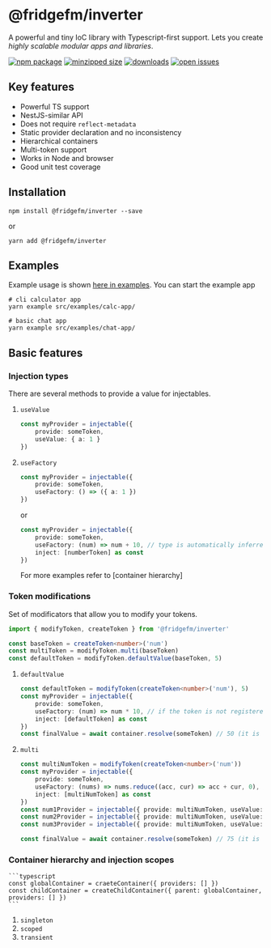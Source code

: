 # @fridgefm/inverter
A powerful and tiny IoC library with Typescript-first support. Lets you create _highly scalable modular apps and libraries_.

[![npm package](https://img.shields.io/npm/v/@fridgefm/inverter?style=flat-square)](https://www.npmjs.com/package/@fridgefm/inverter)
[![minzipped size](https://img.shields.io/bundlephobia/minzip/@fridgefm/inverter?style=flat-square)](https://bundlephobia.com/package/@fridgefm/inverter)
[![downloads](https://img.shields.io/npm/dt/@fridgefm/inverter?style=flat-square)](https://www.npmjs.com/package/@fridgefm/inverter)
[![open issues](https://img.shields.io/github/issues-raw/ch1ller0/fridgefm-inverter?style=flat-square)](https://github.com/ch1ller0/fridgefm-inverter/issues)

## Key features
- Powerful TS support
- NestJS-similar API
- Does not require `reflect-metadata`
- Static provider declaration and no inconsistency
- Hierarchical containers
- Multi-token support
- Works in Node and browser
- Good unit test coverage

## Installation
```
npm install @fridgefm/inverter --save
```
or
```
yarn add @fridgefm/inverter
```
## Examples
Example usage is shown [here in examples](./examples/). You can start the example app 
```
# cli calculator app
yarn example src/examples/calc-app/
```
```
# basic chat app
yarn example src/examples/chat-app/
```

## Basic features
### Injection types
There are several methods to provide a value for injectables.
1. `useValue`
    ```typescript
    const myProvider = injectable({
        provide: someToken, 
        useValue: { a: 1 }
    })
    ```
1. `useFactory`
    ```typescript
    const myProvider = injectable({
        provide: someToken, 
        useFactory: () => ({ a: 1 })
    })
    ```
    or
    ```typescript
    const myProvider = injectable({
        provide: someToken, 
        useFactory: (num) => num + 10, // type is automatically inferred from the all the tokens your provided depends on
        inject: [numberToken] as const
    })
    ```
    For more examples refer to [container hierarchy]
### Token modifications
Set of modificators that allow you to modify your tokens.
```typescript
import { modifyToken, createToken } from '@fridgefm/inverter'

const baseToken = createToken<number>('num')
const multiToken = modifyToken.multi(baseToken)
const defaultToken = modifyToken.defaultValue(baseToken, 5)
```
1. `defaultValue`
    ```typescript
    const defaultToken = modifyToken(createToken<number>('num'), 5)
    const myProvider = injectable({
        provide: someToken,
        useFactory: (num) => num * 10, // if the token is not registered in the container, you still get the default value for `num`
        inject: [defaultToken] as const
    })
    const finalValue = await container.resolve(someToken) // 50 (it is a result of 5*10)
    ```
1. `multi`
    ```typescript
    const multiNumToken = modifyToken(createToken<number>('num'))
    const myProvider = injectable({
        provide: someToken,
        useFactory: (nums) => nums.reduce((acc, cur) => acc + cur, 0), // here `nums` is a an array of numbers
        inject: [multiNumToken] as const
    })
    const num1Provider = injectable({ provide: multiNumToken, useValue: 15 })
    const num2Provider = injectable({ provide: multiNumToken, useValue: 25 })
    const num3Provider = injectable({ provide: multiNumToken, useValue: 35 })

    const finalValue = await container.resolve(someToken) // 75 (it is a sum of all the multiNums)
    ```
### Container hierarchy and injection scopes
    ```typescript
    const globalContainer = craeteContainer({ providers: [] })
    const childContainer = createChildContainer({ parent: globalContainer, providers: [] })
    ```
1. `singleton`
1. `scoped`
1. `transient`